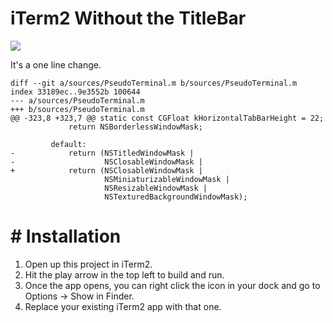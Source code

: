 # iTerm2 Without the TitleBar

![](https://raw.githubusercontent.com/dougblack/iTerm2/master/screenshot.png)

It's a one line change.

```
diff --git a/sources/PseudoTerminal.m b/sources/PseudoTerminal.m
index 33189ec..9e3552b 100644
--- a/sources/PseudoTerminal.m
+++ b/sources/PseudoTerminal.m
@@ -323,8 +323,7 @@ static const CGFloat kHorizontalTabBarHeight = 22;
             return NSBorderlessWindowMask;

         default:
-            return (NSTitledWindowMask |
-                    NSClosableWindowMask |
+            return (NSClosableWindowMask |
                     NSMiniaturizableWindowMask |
                     NSResizableWindowMask |
                     NSTexturedBackgroundWindowMask);
```

# # Installation

1. Open up this project in iTerm2.
2. Hit the play arrow in the top left to build and run.
3. Once the app opens, you can right click the icon in your
dock and go to Options &rarr; Show in Finder.
4. Replace your existing iTerm2 app with that one.
